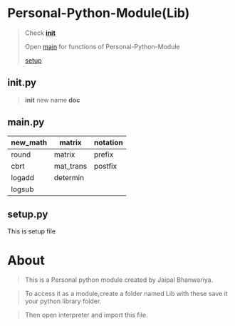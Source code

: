 # Personal-Python-Module(Lib)

> Check [__init__](https://github.com/BhJaipal/Personal-python-module/blob/main/__init__.py)
> 
> Open [main](https://github.com/BhJaipal/Personal-python-module/blob/main/main.py) for functions of Personal-Python-Module
> 
> [setup](https://github.com/BhJaipal/Personal-python-module/blob/main/setup.py)
## __init__.py
> __init__
> new
> name
> __doc__

## main.py

| new_math |matrix | notation |
|-------|----------|---------|
| round | matrix | prefix |
| cbrt | mat_trans | postfix |
| logadd | determin   |       |
| logsub |     |       |

## setup.py

This is setup file

# About
> This is a Personal python module created by Jaipal Bhanwariya.

> To access it as a module,create a folder named Lib with these save it your python library folder.

> Then open interpreter and import this file.

